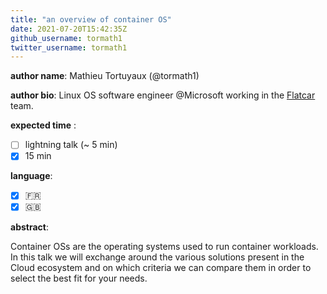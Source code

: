 ```yaml
---
title: "an overview of container OS"
date: 2021-07-20T15:42:35Z
github_username: tormath1
twitter_username: tormath1
---
```

__author name__: Mathieu Tortuyaux (@tormath1)

__author bio__: Linux OS software engineer @Microsoft working in the [Flatcar](https://github.com/kinvolk/Flatcar) team.

__expected time__ :

- [ ] lightning talk (~ 5 min)
- [x] 15 min

__language__:

- [x] :fr:
- [x] :uk:

__abstract__:

Container OSs are the operating systems used to run container workloads. In this talk we will exchange around the various solutions present in the Cloud ecosystem and on which criteria we can compare them in order to select the best fit for your needs.

